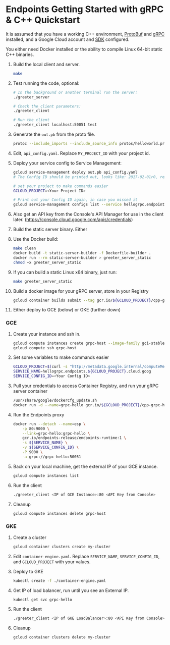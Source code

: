 # Endpoints Getting Started with gRPC & C++ Quickstart

It is assumed that you have a working C++ environment,
[ProtoBuf](https://github.com/google/protobuf/blob/master/src/README.md) and
[gRPC](http://www.grpc.io/docs/quickstart/cpp.html) installed, and a
Google Cloud account and [SDK](https://cloud.google.com/sdk/)
configured.

You either need Docker installed or the ability to compile Linux
64-bit static C++ binaries.

1. Build the local client and server.

    ```bash
    make
    ```

1. Test running the code, optional:

    ```bash
    # In the background or another terminal run the server:
    ./greeter_server

    # Check the client parameters:
    ./greeter_client

    # Run the client
    ./greeter_client localhost:50051 test
    ```

1. Generate the `out.pb` from the proto file.

    ```bash
    protoc --include_imports --include_source_info protos/helloworld.proto --descriptor_set_out out.pb
    ```

1. Edit, `api_config.yaml`. Replace `MY_PROJECT_ID` with your project id.

1. Deploy your service config to Service Management:

    ```bash
    gcloud service-management deploy out.pb api_config.yaml
    # The Config ID should be printed out, looks like: 2017-02-01r0, remember this

    # set your project to make commands easier
    GCLOUD_PROJECT=<Your Project ID>

    # Print out your Config ID again, in case you missed it
    gcloud service-management configs list --service hellogrpc.endpoints.${GCLOUD_PROJECT}.cloud.goog
    ```

1. Also get an API key from the Console's API Manager for use in the
   client later. (https://console.cloud.google.com/apis/credentials)

1. Build the static server binary. Either

  1. Use the Docker build:

      ```bash
      make clean
      docker build -t static-server-builder -f Dockerfile-builder .
      docker run --rm static-server-builder > greeter_server_static
      chmod +x greeter_server_static
      ```

  1. If you can build a static Linux x64 binary, just run:

      ```bash
      make greeter_server_static
      ```

1. Build a docker image for your gRPC server, store in your Registry

    ```bash
    gcloud container builds submit --tag gcr.io/${GCLOUD_PROJECT}/cpp-grpc-hello:1.0 .
    ```

1. Either deploy to GCE (below) or GKE (further down)

### GCE

1. Create your instance and ssh in.

    ```bash
    gcloud compute instances create grpc-host --image-family gci-stable --image-project google-containers --tags=http-server
    gcloud compute ssh grpc-host
    ```

1. Set some variables to make commands easier

    ```bash
    GCLOUD_PROJECT=$(curl -s "http://metadata.google.internal/computeMetadata/v1/project/project-id" -H "Metadata-Flavor: Google")
    SERVICE_NAME=hellogrpc.endpoints.${GCLOUD_PROJECT}.cloud.goog
    SERVICE_CONFIG_ID=<Your Config ID>
    ```

1. Pull your credentials to access Container Registry, and run your
   gRPC server container

    ```bash
    /usr/share/google/dockercfg_update.sh
    docker run -d --name=grpc-hello gcr.io/${GCLOUD_PROJECT}/cpp-grpc-hello:1.0
    ```

1. Run the Endpoints proxy

    ```bash
    docker run --detach --name=esp \
        -p 80:9000 \
        --link=grpc-hello:grpc-hello \
        gcr.io/endpoints-release/endpoints-runtime:1 \
        -s ${SERVICE_NAME} \
        -v ${SERVICE_CONFIG_ID} \
        -P 9000 \
        -a grpc://grpc-hello:50051
    ```

1. Back on your local machine, get the external IP of your GCE instance.

    ```bash
    gcloud compute instances list
    ```

1. Run the client

    ```bash
    ./greeter_client <IP of GCE Instance>:80 <API Key from Console>
    ```

1. Cleanup

    ```bash
    gcloud compute instances delete grpc-host
    ```

### GKE

1. Create a cluster

    ```bash
    gcloud container clusters create my-cluster
    ```

1. Edit `container-engine.yaml`. Replace `SERVICE_NAME`,
   `SERVICE_CONFIG_ID`, and `GCLOUD_PROJECT` with your values.

1. Deploy to GKE

    ```bash
    kubectl create -f ./container-engine.yaml
    ```

1. Get IP of load balancer, run until you see an External IP.

    ```bash
    kubectl get svc grpc-hello
    ```

1. Run the client

    ```bash
    ./greeter_client <IP of GKE LoadBalancer>:80 <API Key from Console>
    ```

1. Cleanup

    ```bash
    gcloud container clusters delete my-cluster
    ```
